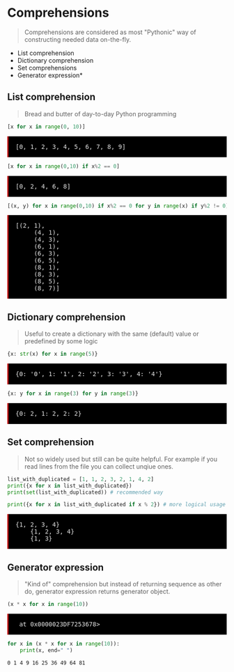 # Comprehensions

> Comprehensions are considered as most "Pythonic" way of constructing needed data on-the-fly.


* List comprehension
* Dictionary comprehension
* Set comprehensions
* Generator expression\*

## List comprehension

> Bread and butter of day-to-day Python programming


```python
[x for x in range(0, 10)]
```




<div><pre style="display:block; white-space: pre-wrap; padding:16px; background-color: #000;color: #e2e2e2;font-family: Hack, Consolas, Menlo, Mono, monospace;border-left: .25em solid #bc0000;">[0, 1, 2, 3, 4, 5, 6, 7, 8, 9]</pre></div>




```python
[x for x in range(0,10) if x%2 == 0]
```




<div><pre style="display:block; white-space: pre-wrap; padding:16px; background-color: #000;color: #e2e2e2;font-family: Hack, Consolas, Menlo, Mono, monospace;border-left: .25em solid #bc0000;">[0, 2, 4, 6, 8]</pre></div>




```python
[(x, y) for x in range(0,10) if x%2 == 0 for y in range(x) if y%2 != 0]
```




<div><pre style="display:block; white-space: pre-wrap; padding:16px; background-color: #000;color: #e2e2e2;font-family: Hack, Consolas, Menlo, Mono, monospace;border-left: .25em solid #bc0000;">[(2, 1),
     (4, 1),
     (4, 3),
     (6, 1),
     (6, 3),
     (6, 5),
     (8, 1),
     (8, 3),
     (8, 5),
     (8, 7)]</pre></div>



## Dictionary comprehension

> Useful to create a dictionary with the same (default) value or predefined by some logic


```python
{x: str(x) for x in range(5)}
```




<div><pre style="display:block; white-space: pre-wrap; padding:16px; background-color: #000;color: #e2e2e2;font-family: Hack, Consolas, Menlo, Mono, monospace;border-left: .25em solid #bc0000;">{0: '0', 1: '1', 2: '2', 3: '3', 4: '4'}</pre></div>




```python
{x: y for x in range(3) for y in range(3)}
```




<div><pre style="display:block; white-space: pre-wrap; padding:16px; background-color: #000;color: #e2e2e2;font-family: Hack, Consolas, Menlo, Mono, monospace;border-left: .25em solid #bc0000;">{0: 2, 1: 2, 2: 2}</pre></div>



## Set comprehension

> Not so widely used but still can be quite helpful. For example if you read lines from the file you can collect unqiue ones.


```python
list_with_duplicated = [1, 1, 2, 3, 2, 1, 4, 2]
print({x for x in list_with_duplicated})
print(set(list_with_duplicated)) # recommended way

print({x for x in list_with_duplicated if x % 2}) # more logical usage
```

<div><pre style="display:block; white-space: pre-wrap; padding:16px; background-color: #000;color: #e2e2e2;font-family: Hack, Consolas, Menlo, Mono, monospace;border-left: .25em solid #bc0000;">{1, 2, 3, 4}
    {1, 2, 3, 4}
    {1, 3}</pre></div>


## Generator expression

> "Kind of" comprehension but instead of returning sequence as other do, generator expression returns generator object.


```python
(x * x for x in range(10))
```




<div><pre style="display:block; white-space: pre-wrap; padding:16px; background-color: #000;color: #e2e2e2;font-family: Hack, Consolas, Menlo, Mono, monospace;border-left: .25em solid #bc0000;"><generator object <genexpr> at 0x0000023DF7253678></pre></div>




```python
for x in (x * x for x in range(10)):
    print(x, end=" ")
```

    0 1 4 9 16 25 36 49 64 81